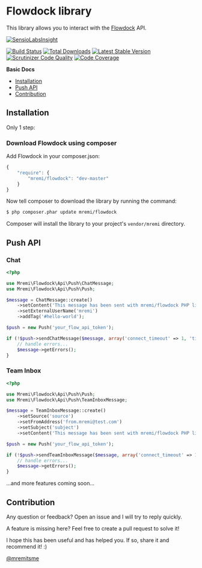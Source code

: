 Flowdock library
================

This library allows you to interact with the [Flowdock](https://www.flowdock.com/) API.

[![SensioLabsInsight](https://insight.sensiolabs.com/projects/e7e69bdb-dce1-4189-b3d8-ae3ee661dbc9/big.png)](https://insight.sensiolabs.com/projects/e7e69bdb-dce1-4189-b3d8-ae3ee661dbc9)

[![Build Status](https://travis-ci.org/mremi/Flowdock.svg?branch=master)](https://travis-ci.org/mremi/Flowdock)
[![Total Downloads](https://poser.pugx.org/mremi/flowdock/downloads.svg)](https://packagist.org/packages/mremi/flowdock)
[![Latest Stable Version](https://poser.pugx.org/mremi/flowdock/v/stable.svg)](https://packagist.org/packages/mremi/flowdock)
[![Scrutinizer Code Quality](https://scrutinizer-ci.com/g/mremi/Flowdock/badges/quality-score.png?b=master)](https://scrutinizer-ci.com/g/mremi/Flowdock/?branch=master)
[![Code Coverage](https://scrutinizer-ci.com/g/mremi/Flowdock/badges/coverage.png?b=master)](https://scrutinizer-ci.com/g/mremi/Flowdock/?branch=master)

**Basic Docs**

* [Installation](#installation)
* [Push API](#push-api)
* [Contribution](#contribution)

<a name="installation"></a>

## Installation

Only 1 step:

### Download Flowdock using composer

Add Flowdock in your composer.json:

```js
{
    "require": {
        "mremi/flowdock": "dev-master"
    }
}
```

Now tell composer to download the library by running the command:

``` bash
$ php composer.phar update mremi/flowdock
```

Composer will install the library to your project's `vendor/mremi` directory.

<a name="push-api"></a>

## Push API

### Chat

```php
<?php

use Mremi\Flowdock\Api\Push\ChatMessage;
use Mremi\Flowdock\Api\Push\Push;

$message = ChatMessage::create()
    ->setContent('This message has been sent with mremi/flowdock PHP library')
    ->setExternalUserName('mremi')
    ->addTag('#hello-world');

$push = new Push('your_flow_api_token');

if (!$push->sendChatMessage($message, array('connect_timeout' => 1, 'timeout' => 1))) {
    // handle errors...
    $message->getErrors();
}
```

### Team Inbox

```php
<?php

use Mremi\Flowdock\Api\Push\Push;
use Mremi\Flowdock\Api\Push\TeamInboxMessage;

$message = TeamInboxMessage::create()
    ->setSource('source')
    ->setFromAddress('from.mremi@test.com')
    ->setSubject('subject')
    ->setContent('This message has been sent with mremi/flowdock PHP library');

$push = new Push('your_flow_api_token');

if (!$push->sendTeamInboxMessage($message, array('connect_timeout' => 1, 'timeout' => 1))) {
    // handle errors...
    $message->getErrors();
}
```

...and more features coming soon...

<a name="contribution"></a>

## Contribution

Any question or feedback? Open an issue and I will try to reply quickly.

A feature is missing here? Feel free to create a pull request to solve it!

I hope this has been useful and has helped you. If so, share it and recommend
it! :)

[@mremitsme](https://twitter.com/mremitsme)

